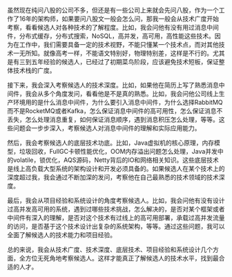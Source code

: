 虽然现在纯问八股的公司不多，但还是有一些公司上来就会先问八股，作为一个工作了16年的架构师，如果要问八股文一般会怎么问，那我一般会从技术广度开始考察，看看候选人对各种技术的了解程度。比如，我会问他有没有用过消息中间件，分布式缓存，分布式搜索，NoSQL，高并发，高可用，高性能这些技术。因为在工作中，我们需要具备一定的技术视野，不能只懂某一个技术点，而对其他技术一无所知。就像高考一样，不能语文特别好，物理特别差，这样是不行的。尤其是有三到五年经验的候选人，已经过了初期菜鸟阶段，应该避免技术短板，保证整体技术栈的广度。

接下来，我会深入考察候选人的技术深度。比如，如果他在简历上写了熟悉消息中间件，我会从多个角度发问，看看他是不是真的熟悉。比如，我会问他公司线上生产环境用的是什么消息中间件，为什么要引入消息中间件，为什么选择RabbitMQ而不是RocketMQ或者Kafka，怎么保证消息中间件的高可用性，怎么保证消息不丢失，怎么处理消息重复，如何保证消息顺序，遇到消息积压怎么处理，等等。这些问题会一步步深入，考察候选人对消息中间件的理解和实际应用能力。

然后，我会考察候选人的底层技术功底。比如，Java虚拟机的核心原理，内存模型，垃圾回收，FullGC卡顿性能优化，OOM内存溢出问题怎么处理，Java并发中的volatile，锁优化，AQS源码，Netty背后的IO和网络相关知识。这些底层技术是线上高负载大型系统的架构设计和开发必须具备的。如果候选人在某个技术上的深度超过我，我会通过不断加深的发问，考察他在自己最熟悉的技术领域的技术深度。

最后，我会从项目经验和系统设计的角度考察候选人。比如，我会问他有没有设计过高并发高可用的系统，遇到过哪些技术挑战，怎么解决的，是否对某个框架或者中间件有深入的理解，是否对这个技术有过线上的高可用部署，承载过高并发流量的访问，是否基于这个技术设计出复杂的系统架构，等等。通过这些问题，我可以全面了解候选人的技术能力和项目经验。

总的来说，我会从技术广度、技术深度、底层技术、项目经验和系统设计几个方面，全方位无死角地考察候选人。这样才能真正了解候选人的技术水平，找到最合适的人才。



